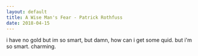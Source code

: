 ```yaml
---
layout: default
title: A Wise Man's Fear - Patrick Rothfuss
date: 2018-04-15
---
```


i have no gold but im so smart, but damn, how can i get some quid. but i'm so smart. charming.
